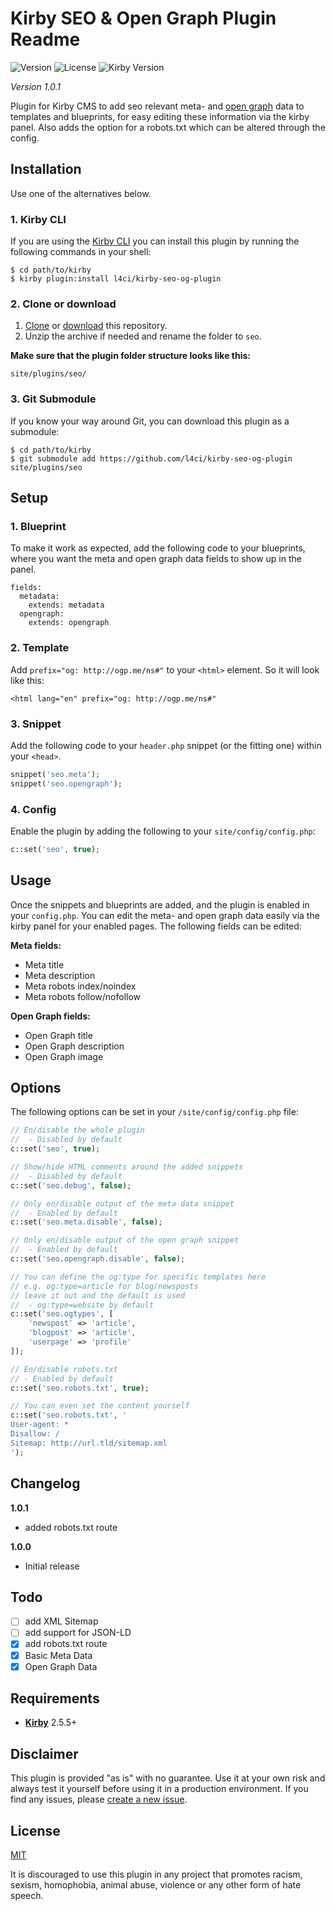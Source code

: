 # Kirby SEO & Open Graph Plugin Readme

![Version](https://img.shields.io/badge/version-1.0.1-green.svg) ![License](https://img.shields.io/badge/license-MIT-green.svg) ![Kirby Version](https://img.shields.io/badge/Kirby-2.5.5%2B-red.svg)

*Version 1.0.1*

Plugin for Kirby CMS to add seo relevant meta- and [open graph](http://ogp.me/) data to templates and blueprints, for easy editing these information via the kirby panel. Also adds the option for a robots.txt which can be altered through the config.

## Installation

Use one of the alternatives below.

### 1. Kirby CLI

If you are using the [Kirby CLI](https://github.com/getkirby/cli) you can install this plugin by running the following commands in your shell:

```
$ cd path/to/kirby
$ kirby plugin:install l4ci/kirby-seo-og-plugin
```

### 2. Clone or download

1. [Clone](https://github.com/l4ci/kirby-seo-og-plugin.git) or [download](https://github.com/l4ci/kirby-seo-og-plugin/archive/master.zip)  this repository.
2. Unzip the archive if needed and rename the folder to `seo`.

**Make sure that the plugin folder structure looks like this:**

```
site/plugins/seo/
```

### 3. Git Submodule

If you know your way around Git, you can download this plugin as a submodule:

```
$ cd path/to/kirby
$ git submodule add https://github.com/l4ci/kirby-seo-og-plugin site/plugins/seo
```

## Setup

### 1. Blueprint

To make it work as expected, add the following code to your blueprints, where you want the meta and open graph data fields to show up in the panel.

```
fields:
  metadata:
    extends: metadata
  opengraph:
    extends: opengraph
```

### 2. Template

Add  `prefix="og: http://ogp.me/ns#"` to your `<html>` element. So it will look like this:

```
<html lang="en" prefix="og: http://ogp.me/ns#"
```

### 3. Snippet

Add the following code to your `header.php` snippet (or the fitting one) within your `<head>`.

```php
snippet('seo.meta');
snippet('seo.opengraph');
```


### 4. Config

Enable the plugin by adding the following to your `site/config/config.php`:

```php
c::set('seo', true);
```

## Usage

Once the snippets and blueprints are added, and the plugin is enabled in your `config.php`. You can edit the meta- and open graph data easily via the kirby panel for your enabled pages. The following fields can be edited:

**Meta fields:**

- Meta title
- Meta description
- Meta robots index/noindex
- Meta robots follow/nofollow

**Open Graph fields:**
- Open Graph title
- Open Graph description
- Open Graph image


## Options

The following options can be set in your `/site/config/config.php` file:

```php
// En/disable the whole plugin
//  - Disabled by default
c::set('seo', true);

// Show/hide HTML comments around the added snippets
//  - Disabled by default
c::set('seo.debug', false);

// Only en/disable output of the meta data snippet
//  - Enabled by default
c::set('seo.meta.disable', false);

// Only en/disable output of the open graph snippet
//  - Enabled by default
c::set('seo.opengraph.disable', false);

// You can define the og:type for specific templates here
// e.g. og:type=article for blog/newsposts
// leave it out and the default is used
//  - og:type=website by default
c::set('seo.ogtypes', [
    'newspost' => 'article',
    'blogpost' => 'article',
    'userpage' => 'profile'
]);

// En/disable robots.txt
// - Enabled by default
c::set('seo.robots.txt', true);

// You can even set the content yourself
c::set('seo.robots.txt', '
User-agent: *
Disallow: /
Sitemap: http://url.tld/sitemap.xml
');
```


## Changelog

**1.0.1**

- added robots.txt route

**1.0.0**

- Initial release

## Todo

- [ ] add XML Sitemap
- [ ] add support for JSON-LD 
- [x] add robots.txt route
- [x] Basic Meta Data
- [x] Open Graph Data

## Requirements

- [**Kirby**](https://getkirby.com/) 2.5.5+

## Disclaimer

This plugin is provided "as is" with no guarantee. Use it at your own risk and always test it yourself before using it in a production environment. If you find any issues, please [create a new issue](https://github.com/l4ci/kirby-seo-og-plugin/issues/new).

## License

[MIT](https://opensource.org/licenses/MIT)

It is discouraged to use this plugin in any project that promotes racism, sexism, homophobia, animal abuse, violence or any other form of hate speech.
